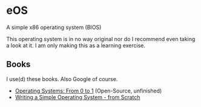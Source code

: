 # eOS
A simple x86 operating system (BIOS)

This operating system is in no way original nor do I recommend even taking a look at it. I am only making this as a learning exercise.
## Books
I use(d) these books. Also Google of course.
 - [Operating Systems: From 0 to 1](https://tuhdo.github.io/os01/) (Open-Source, unfinished)
 - [Writing a Simple Operating System - from Scratch](https://www.cs.bham.ac.uk/~exr/lectures/opsys/10_11/lectures/os-dev.pdf)
